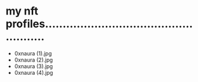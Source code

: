 # my nft profiles.....................................................
- 0xnaura (1).jpg
- 0xnaura (2).jpg
- 0xnaura (3).jpg
- 0xnaura (4).jpg
